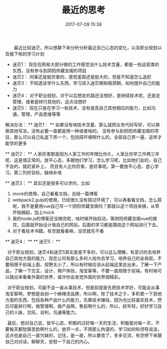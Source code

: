 ﻿---
title: 最近的思考
date: 2017-07-09 15:38
categories:
tags:
     - js
     - 高阶函数
---

&ensp;&ensp;&ensp;&ensp;最近比较迷茫，所以想静下来分析分析最近自己心态的变化，以及职业规划以及接下啦的学习计划

* 迷茫1： 现在在网易大部分做的工作感觉没什么技术含量，都是一些运营类的东西，没有参与到阴阳师藏宝阁的项目
* 迷茫2： 同事还是挺厉害的，感觉差距还是挺大的，但是不知道怎么追赶
* 迷茫3： 不知道该学什么东西，学习进入迷茫期和瓶颈期，如何提升自己的能力
* 迷茫4： 对于职业规划，对于以后想走的路还没想好，是继续技术呢，还是走管理，或者是转行其他的，这点没想好
* 迷茫5： 现在只是在学习一些技术，没有提高自己其他相应的能力，比如沟通，管理，产品思维等等

解决办法：
** 迷茫1： **
    如果没有啥技术含量，那么就把业务代码写好，可以换换其他写法，没有必要一直都是用一种或者啥的。
没有参与到阴阳师藏宝阁的项目，那么可以自己私底下弄一个，包括搭环境啊什么的，全部自己弄一遍，这样才能学的更多

** 迷茫2： **
   人家厉害那是因为人家工作的年限比你久，人家比你早工作两三年呢，这是很正常的。放平心态，多跟他们学习，怎么学习呢，比如他们会的，自己不会的，就赶紧补上，
而且有人比你厉害，是好事呢。第一要放平心态，虚心学习，第二列好目标，缺啥补啥

** 迷茫3： **
其实还是很多可以学的，比如
1. mock的使用，自己看看文档，总结一篇博客
2. webpack2,gulp的使用，已经很久没有搭过环境了，可以再看看文档，怎么搭呢，我不是要用vue自己写一个阴阳师藏宝阁吗？那就以这个项目来搞，从零开始搞起，加上mock
3. 我的node.js的博客还没搞完呢，啥时候开始启动，等阴阳师藏宝阁vue的搞完，后面就开始设计我自己的网站，后面的学习都是围绕这个网站进行下去。
4. 对于看技术书籍，有空就看看嘛，没空就先不看

** 迷茫4： **
** 迷茫5： **

 &ensp;对于职业规划，迷茫4和迷茫5其实是差不多的，可以这么理解，有意识的去培养自己其他方面的能力，现在公司有那么多的人给你去学习，培养自己的全局观，不要局限于前端上面，视野太小了，所以有时候应该从前端这里走出来，了解一下产品，了解一下交互，设计，用户体验，淘宝客等，不要一直局限于前端，有时候可以跳出来看看外面的世界，或许你会发觉外面的世界很精彩。

 &ensp;对于职业规划，可能不会一直从事技术，但是前提是先把技术学好，可能会从事淘宝客啊，梦想是自创一个麻辣烫品牌，所以啊，除了技术之于，多积累一下其他方面的东西，包括各种产品什么的能力，先靠技术赚钱，因为也比较喜欢技术，然后可能转行啊，做管理啊，做产品啊，售前啊什么的，所以，趁年轻，好好学习自己的人脉，交际，谈判，沟通等能力。

 &ensp;最后，想对自己说，放平心态，积极的过好每一天的生活，积极面对每一天，不要每天都愁眉苦脸啊什么的，放开一点，不用那么拘谨的，学习如何和领导说话，这点也是自己一直欠缺的，记住，是一直，所以要改了，多多交流，有空停下来跟自己对对话，聊聊天，安慰一下自己的内心。
